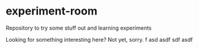 # experiment-room
Repository to try some stuff out and learning experiments

Looking for something interesting here? Not yet, sorry.
f
asd
asdf
sdf
asdf
